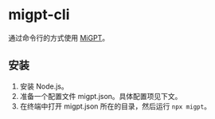 # migpt-cli

通过命令行的方式使用 [MiGPT](https://github.com/idootop/mi-gpt/)。

## 安装

1. 安装 Node.js。
2. 准备一个配置文件 migpt.json。具体配置项见下文。
3. 在终端中打开 migpt.json 所在的目录，然后运行 `npx migpt`。
